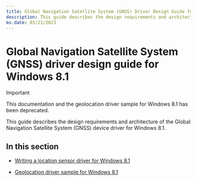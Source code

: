 ```yaml
---
title: Global Navigation Satellite System (GNSS) Driver Design Guide for Windows 8.1
description: This guide describes the design requirements and architecture of the Global Navigation Satellite System (GNSS) device driver for Windows 8.1.
ms.date: 03/21/2023
---
```


# Global Navigation Satellite System (GNSS) driver design guide for Windows 8.1

> [!IMPORTANT]
> This documentation and the geolocation driver sample for Windows 8.1 has been deprecated.

This guide describes the design requirements and architecture of the Global Navigation Satellite System (GNSS) device driver for Windows 8.1.

## In this section

- [Writing a location sensor driver for Windows 8.1](writing-a-location-sensor-driver.md)

- [Geolocation driver sample for Windows 8.1](sensors-geolocation-driver-sample.md)
